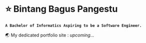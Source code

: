 # ⭐ Bintang Bagus Pangestu
**`A Bachelor of Informatics Aspiring to be a Software Engineer.`**  

🌏 My dedicated portfolio site : *upcoming...*

